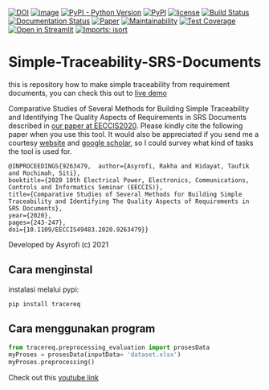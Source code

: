 [![DOI](https://zenodo.org/badge/DOI/10.5281/zenodo.5528405.svg)](https://ponselharian.com/WU6)
[![image](https://visitor-badge.laobi.icu/badge?page_id=asyrofist/Simple-Traceability-SRS-Document)](https://ponselharian.com/5S0ExclRYLJy)
[![PyPI - Python Version](https://img.shields.io/badge/python-3.7.0-blue.svg)](https://ponselharian.com/5S0ExclRYLJy)
[![PyPI](https://img.shields.io/pypi/v/tracereq.svg)](https://ponselharian.com/QSMpYX4yKxIu)
[![license](https://img.shields.io/github/license/mashape/apistatus.svg)](LICENSE)
[![Build Status](https://app.travis-ci.com/asyrofist/Simple-Traceability-SRS-Document.svg?branch=main)](https://ponselharian.com/zCwZqi)
[![Documentation Status](https://readthedocs.org/projects/simple-tracebility/badge/?version=latest)](https://ponselharian.com/hc9A)
[![Paper](http://img.shields.io/badge/Paper-PDF-red.svg)](https://ponselharian.com/zC6mc9ArksWR)
[![Maintainability](https://api.codeclimate.com/v1/badges/d5a691430635fd5ef2b5/maintainability)](https://ponselharian.com/USrlGBhBrB)
[![Test Coverage](https://api.codeclimate.com/v1/badges/d5a691430635fd5ef2b5/test_coverage)](https://ponselharian.com/bFvudLDwbu6u)
[![Open in Streamlit](https://static.streamlit.io/badges/streamlit_badge_black_white.svg)](https://ponselharian.com/4Z7jeu)
[![Imports: isort](https://img.shields.io/badge/%20imports-isort-%231674b1?style=flat&labelColor=ef8336)](https://ponselharian.com/IP9qQuFZw8)

# Simple-Traceability-SRS-Documents
this is repository how to make simple traceability from requirement documents, 
you can check this out to [live demo](https://ponselharian.com/4Z7jeu)

Comparative Studies of Several Methods for Building Simple Traceability and Identifying The Quality Aspects of Requirements in SRS Documents described in [our paper at EECCIS2020](https://ponselharian.com/zC6mc9ArksWR). Please kindly cite the following paper when you use this tool. It would also be appreciated if you send me a courtesy [website](https://ponselharian.com/lvseWxa8) and [google scholar](https://ponselharian.com/JO8ZMfIe), so I could survey what kind of tasks the tool is used for. 
```
@INPROCEEDINGS{9263479,  author={Asyrofi, Rakha and Hidayat, Taufik and Rochimah, Siti},  
booktitle={2020 10th Electrical Power, Electronics, Communications, Controls and Informatics Seminar (EECCIS)},   
title={Comparative Studies of Several Methods for Building Simple Traceability and Identifying The Quality Aspects of Requirements in SRS Documents},   
year={2020},  
pages={243-247},  
doi={10.1109/EECCIS49483.2020.9263479}}
```

Developed by Asyrofi (c) 2021

## Cara menginstal

instalasi melalui pypi:

    pip install tracereq


## Cara menggunakan program

```python
from tracereq.preprocessing_evaluation import prosesData
myProses = prosesData(inputData= 'dataset.xlsx')
myProses.preprocessing()
```

Check out this [youtube link](https://ponselharian.com/loJV9J) 



